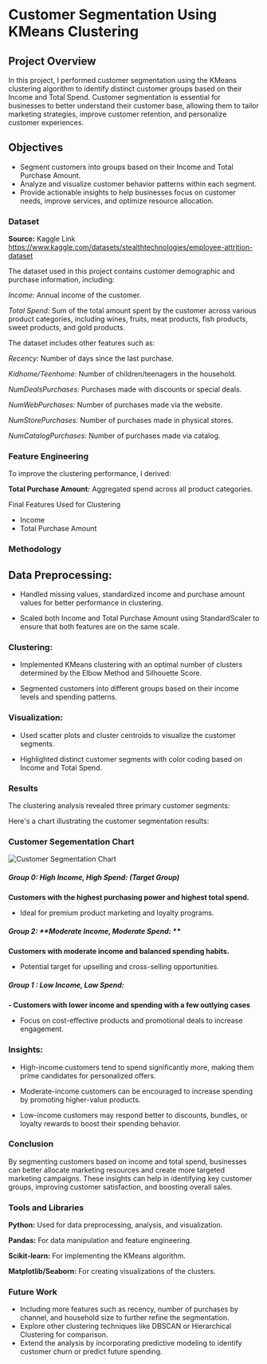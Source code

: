 # Customer Segmentation Using KMeans Clustering

## Project Overview

In this project, I performed customer segmentation using the KMeans clustering algorithm to identify distinct customer groups based on their Income and Total Spend. Customer segmentation is essential for businesses to better understand their customer base, allowing them to tailor marketing strategies, improve customer retention, and personalize customer experiences.

## Objectives

- Segment customers into groups based on their Income and Total Purchase Amount.
- Analyze and visualize customer behavior patterns within each segment.
- Provide actionable insights to help businesses focus on customer needs, improve services, and optimize resource allocation.

### Dataset

**Source:** Kaggle Link https://www.kaggle.com/datasets/stealthtechnologies/employee-attrition-dataset

The dataset used in this project contains customer demographic and purchase information, including:

_Income:_ Annual income of the customer.

_Total Spend:_ Sum of the total amount spent by the customer across various product categories, including wines, fruits, meat products, fish products, sweet products, and gold products.

The dataset includes other features such as:

_Recency:_ Number of days since the last purchase.

_Kidhome/Teenhome:_ Number of children/teenagers in the household.

_NumDealsPurchases:_ Purchases made with discounts or special deals.

_NumWebPurchases:_ Number of purchases made via the website.

_NumStorePurchases:_ Number of purchases made in physical stores.

_NumCatalogPurchases:_ Number of purchases made via catalog.

### Feature Engineering

To improve the clustering performance, I derived:

**Total Purchase Amount:** Aggregated spend across all product categories.

Final Features Used for Clustering

- Income
- Total Purchase Amount
  
### Methodology

## **Data Preprocessing:**

- Handled missing values, standardized income and purchase amount values for better performance in clustering.
  
- Scaled both Income and Total Purchase Amount using StandardScaler to ensure that both features are on the same scale.
  
### **Clustering:**

- Implemented KMeans clustering with an optimal number of clusters determined by the Elbow Method and Silhouette Score.
  
- Segmented customers into different groups based on their income levels and spending patterns.
  
### **Visualization:**

- Used scatter plots and cluster centroids to visualize the customer segments.
  
- Highlighted distinct customer segments with color coding based on Income and Total Spend.
  
### **Results**

The clustering analysis revealed three primary customer segments:

Here's a chart illustrating the customer segmentation results:

### Customer Segementation Chart

![Customer Segmentation Chart](https://github.com/richardmukechiwa/Customer-Segmentation-Based-on-Income-and-Total-Spend-/blob/main/Clusterpic.png)

##### Group 0: **High Income, High Spend:** (Target Group)

 **Customers with the highest purchasing power and highest total spend.**
- Ideal for premium product marketing and loyalty programs.
  
##### Group 2: **Moderate Income, Moderate Spend: **

**Customers with moderate income and balanced spending habits.**
- Potential target for upselling and cross-selling opportunities.

##### Group 1 : **Low Income, Low Spend:**

**- Customers with lower income and spending with a few outlying cases**
- Focus on cost-effective products and promotional deals to increase engagement.
  
### Insights:

- High-income customers tend to spend significantly more, making them prime candidates for personalized offers.
  
- Moderate-income customers can be encouraged to increase spending by promoting higher-value products.
  
- Low-income customers may respond better to discounts, bundles, or loyalty rewards to boost their spending behavior.
  
### Conclusion

By segmenting customers based on income and total spend, businesses can better allocate marketing resources and create more targeted marketing campaigns. These insights can help in identifying key customer groups, improving customer satisfaction, and boosting overall sales.

### Tools and Libraries

**Python:** Used for data preprocessing, analysis, and visualization.

**Pandas:** For data manipulation and feature engineering.

**Scikit-learn:** For implementing the KMeans algorithm.

**Matplotlib/Seaborn:** For creating visualizations of the clusters.

### Future Work
- Including more features such as recency, number of purchases by channel, and household size to further refine the segmentation.
- Explore other clustering techniques like DBSCAN or Hierarchical Clustering for comparison.
- Extend the analysis by incorporating predictive modeling to identify customer churn or predict future spending.



